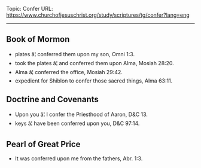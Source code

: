 Topic: Confer
URL: https://www.churchofjesuschrist.org/study/scriptures/tg/confer?lang=eng

---

## Book of Mormon

- plates â¦ conferred them upon my son, Omni 1:3.
- took the plates â¦ and conferred them upon Alma, Mosiah 28:20.
- Alma â¦ conferred the office, Mosiah 29:42.
- expedient for Shiblon to confer those sacred things, Alma 63:11.

## Doctrine and Covenants

- Upon you â¦ I confer the Priesthood of Aaron, D&C 13.
- keys â¦ have been conferred upon you, D&C 97:14.

## Pearl of Great Price

- It was conferred upon me from the fathers, Abr. 1:3.

